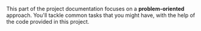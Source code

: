 This part of the project documentation focuses on a
**problem-oriented** approach. You'll tackle common
tasks that you might have, with the help of the code
provided in this project.

